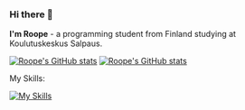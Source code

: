 ### Hi there 👋

**I'm Roope** - a programming student from Finland studying at Koulutuskeskus Salpaus.

[![Roope's GitHub stats](https://github-readme-stats.vercel.app/api/top-langs?username=roopekoskelo&theme=omni&hide=html,css)](https://github.com/anuraghazra/github-readme-stats)
[![Roope's GitHub stats](https://github-readme-stats.vercel.app/api/?username=roopekoskelo&theme=omni)](https://github.com/anuraghazra/github-readme-stats)

My Skills:

[![My Skills](https://skillicons.dev/icons?i=js,ts,nodejs,mongodb,react,electron,flutter,azure,html,css)](https://skillicons.dev)

<!--
*-also go check out my [neocities site](https://skrubbys.neocities.org) that I update sometimes for fun-*

**RoopeKoskelo/RoopeKoskelo** is a ✨ _special_ ✨ repository because its `README.md` (this file) appears on your GitHub profile.

Here are some ideas to get you started:

- 🔭 I’m currently working on ...
- 🌱 I’m currently learning ...
- 👯 I’m looking to collaborate on ...
- 🤔 I’m looking for help with ...
- 💬 Ask me about ...
- 📫 How to reach me: ...
- 😄 Pronouns: ...
- ⚡ Fun fact: ...
-->
